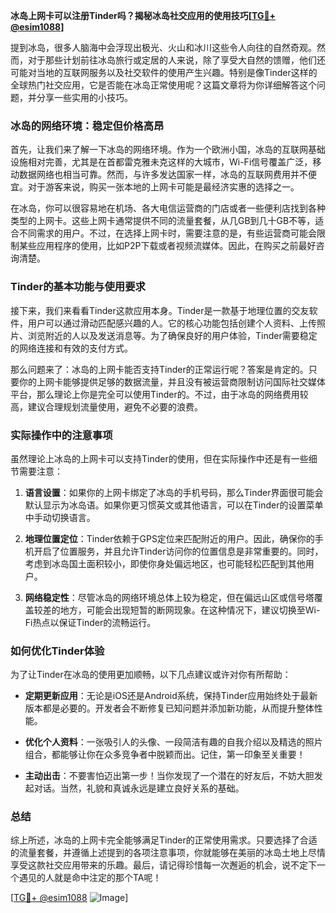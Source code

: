 **冰岛上网卡可以注册Tinder吗？揭秘冰岛社交应用的使用技巧[[TG💪+ @esim1088](https://t.me/s/esim1088)]**

提到冰岛，很多人脑海中会浮现出极光、火山和冰川这些令人向往的自然奇观。然而，对于那些计划前往冰岛旅行或定居的人来说，除了享受大自然的馈赠，他们还可能对当地的互联网服务以及社交软件的使用产生兴趣。特别是像Tinder这样的全球热门社交应用，它是否能在冰岛正常使用呢？这篇文章将为你详细解答这个问题，并分享一些实用的小技巧。

### 冰岛的网络环境：稳定但价格高昂

首先，让我们来了解一下冰岛的网络环境。作为一个欧洲小国，冰岛的互联网基础设施相对完善，尤其是在首都雷克雅未克这样的大城市，Wi-Fi信号覆盖广泛，移动数据网络也相当可靠。然而，与许多发达国家一样，冰岛的互联网费用并不便宜。对于游客来说，购买一张本地的上网卡可能是最经济实惠的选择之一。

在冰岛，你可以很容易地在机场、各大电信运营商的门店或者一些便利店找到各种类型的上网卡。这些上网卡通常提供不同的流量套餐，从几GB到几十GB不等，适合不同需求的用户。不过，在选择上网卡时，需要注意的是，有些运营商可能会限制某些应用程序的使用，比如P2P下载或者视频流媒体。因此，在购买之前最好咨询清楚。

### Tinder的基本功能与使用要求

接下来，我们来看看Tinder这款应用本身。Tinder是一款基于地理位置的交友软件，用户可以通过滑动匹配感兴趣的人。它的核心功能包括创建个人资料、上传照片、浏览附近的人以及发送消息等。为了确保良好的用户体验，Tinder需要稳定的网络连接和有效的支付方式。

那么问题来了：冰岛的上网卡能否支持Tinder的正常运行呢？答案是肯定的。只要你的上网卡能够提供足够的数据流量，并且没有被运营商限制访问国际社交媒体平台，那么理论上你是完全可以使用Tinder的。不过，由于冰岛的网络费用较高，建议合理规划流量使用，避免不必要的浪费。

### 实际操作中的注意事项

虽然理论上冰岛的上网卡可以支持Tinder的使用，但在实际操作中还是有一些细节需要注意：

1. **语言设置**：如果你的上网卡绑定了冰岛的手机号码，那么Tinder界面很可能会默认显示为冰岛语。如果你更习惯英文或其他语言，可以在Tinder的设置菜单中手动切换语言。

2. **地理位置定位**：Tinder依赖于GPS定位来匹配附近的用户。因此，确保你的手机开启了位置服务，并且允许Tinder访问你的位置信息是非常重要的。同时，考虑到冰岛国土面积较小，即使你身处偏远地区，也可能轻松匹配到其他用户。

3. **网络稳定性**：尽管冰岛的网络环境总体上较为稳定，但在偏远山区或信号塔覆盖较差的地方，可能会出现短暂的断网现象。在这种情况下，建议切换至Wi-Fi热点以保证Tinder的流畅运行。

### 如何优化Tinder体验

为了让Tinder在冰岛的使用更加顺畅，以下几点建议或许对你有所帮助：

- **定期更新应用**：无论是iOS还是Android系统，保持Tinder应用始终处于最新版本都是必要的。开发者会不断修复已知问题并添加新功能，从而提升整体性能。
  
- **优化个人资料**：一张吸引人的头像、一段简洁有趣的自我介绍以及精选的照片组合，都能够让你在众多竞争者中脱颖而出。记住，第一印象至关重要！

- **主动出击**：不要害怕迈出第一步！当你发现了一个潜在的好友后，不妨大胆发起对话。当然，礼貌和真诚永远是建立良好关系的基础。

### 总结

综上所述，冰岛的上网卡完全能够满足Tinder的正常使用需求。只要选择了合适的流量套餐，并遵循上述提到的各项注意事项，你就能够在美丽的冰岛土地上尽情享受这款社交应用带来的乐趣。最后，请记得珍惜每一次邂逅的机会，说不定下一个遇见的人就是命中注定的那个TA呢！

[[TG💪+ @esim1088](https://t.me/s/esim1088) ![Image](https://i.postimg.cc/4NQfJmqS/Snipaste-2025-05-13-00-14-12.png)]